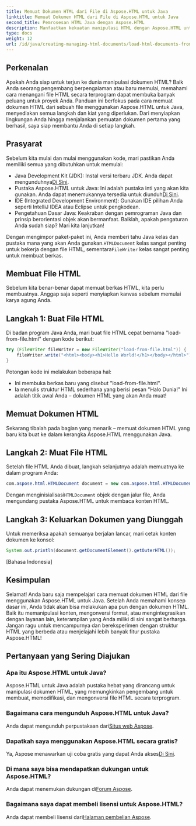 ```yaml
---
title: Memuat Dokumen HTML dari File di Aspose.HTML untuk Java
linktitle: Memuat Dokumen HTML dari File di Aspose.HTML untuk Java
second_title: Pemrosesan HTML Java dengan Aspose.HTML
description: Manfaatkan kekuatan manipulasi HTML dengan Aspose.HTML untuk Java. Pelajari cara memuat dokumen HTML dari file dengan tutorial langkah demi langkah.
type: docs
weight: 12
url: /id/java/creating-managing-html-documents/load-html-documents-from-file/
---
```

## Perkenalan
Apakah Anda siap untuk terjun ke dunia manipulasi dokumen HTML? Baik Anda seorang pengembang berpengalaman atau baru memulai, memahami cara menangani file HTML secara terprogram dapat membuka banyak peluang untuk proyek Anda. Panduan ini berfokus pada cara memuat dokumen HTML dari sebuah file menggunakan Aspose.HTML untuk Java, menyediakan semua langkah dan kiat yang diperlukan. Dari menyiapkan lingkungan Anda hingga menjalankan pemuatan dokumen pertama yang berhasil, saya siap membantu Anda di setiap langkah.
## Prasyarat
Sebelum kita mulai dan mulai menggunakan kode, mari pastikan Anda memiliki semua yang dibutuhkan untuk memulai:
-  Java Development Kit (JDK): Instal versi terbaru JDK. Anda dapat mengunduhnya[Di Sini](https://www.oracle.com/java/technologies/javase-jdk11-downloads.html).
-  Pustaka Aspose.HTML untuk Java: Ini adalah pustaka inti yang akan kita gunakan. Anda dapat menemukannya tersedia untuk diunduh[Di Sini](https://releases.aspose.com/html/java/).
- IDE (Integrated Development Environment): Gunakan IDE pilihan Anda seperti IntelliJ IDEA atau Eclipse untuk pengkodean.
- Pengetahuan Dasar Java: Keakraban dengan pemrograman Java dan prinsip berorientasi objek akan bermanfaat.
Baiklah, apakah pengaturan Anda sudah siap? Mari kita lanjutkan!

 Dengan mengimpor paket-paket ini, Anda memberi tahu Java kelas dan pustaka mana yang akan Anda gunakan.`HTMLDocument` kelas sangat penting untuk bekerja dengan file HTML, sementara`FileWriter` kelas sangat penting untuk membuat berkas.
## Membuat File HTML
Sebelum kita benar-benar dapat memuat berkas HTML, kita perlu membuatnya. Anggap saja seperti menyiapkan kanvas sebelum memulai karya agung Anda.
## Langkah 1: Buat File HTML
Di badan program Java Anda, mari buat file HTML cepat bernama "load-from-file.html" dengan kode berikut:
```java
try (FileWriter fileWriter = new FileWriter("load-from-file.html")) {
    fileWriter.write("<html><body><h1>Hello World!</h1></body></html>");
}
```
Potongan kode ini melakukan beberapa hal:
- Ini membuka berkas baru yang disebut "load-from-file.html".
- Ia menulis struktur HTML sederhana yang berisi pesan "Halo Dunia!"
Ini adalah titik awal Anda – dokumen HTML yang akan Anda muat!
## Memuat Dokumen HTML
Sekarang tibalah pada bagian yang menarik – memuat dokumen HTML yang baru kita buat ke dalam kerangka Aspose.HTML menggunakan Java.
## Langkah 2: Muat File HTML
Setelah file HTML Anda dibuat, langkah selanjutnya adalah memuatnya ke dalam program Anda:
```java
com.aspose.html.HTMLDocument document = new com.aspose.html.HTMLDocument("load-from-file.html");
```
 Dengan menginisialisasi`HTMLDocument` objek dengan jalur file, Anda mengundang pustaka Aspose.HTML untuk membaca konten HTML.
## Langkah 3: Keluarkan Dokumen yang Diunggah
Untuk memeriksa apakah semuanya berjalan lancar, mari cetak konten dokumen ke konsol:
```java
System.out.println(document.getDocumentElement().getOuterHTML());
```
[Bahasa Indonesia]
## Kesimpulan
Selamat! Anda baru saja mempelajari cara memuat dokumen HTML dari file menggunakan Aspose.HTML untuk Java. Setelah Anda memahami konsep dasar ini, Anda tidak akan bisa melakukan apa pun dengan dokumen HTML. Baik itu memanipulasi konten, mengonversi format, atau mengintegrasikan dengan layanan lain, keterampilan yang Anda miliki di sini sangat berharga. 
Jangan ragu untuk mencampurnya dan bereksperimen dengan struktur HTML yang berbeda atau menjelajahi lebih banyak fitur pustaka Aspose.HTML!
## Pertanyaan yang Sering Diajukan
### Apa itu Aspose.HTML untuk Java?  
Aspose.HTML untuk Java adalah pustaka hebat yang dirancang untuk manipulasi dokumen HTML, yang memungkinkan pengembang untuk membuat, memodifikasi, dan mengonversi file HTML secara terprogram.
### Bagaimana cara mengunduh Aspose.HTML untuk Java?  
 Anda dapat mengunduh perpustakaan dari[Situs web Aspose](https://releases.aspose.com/html/java/).
### Dapatkah saya menggunakan Aspose.HTML secara gratis?  
 Ya, Aspose menawarkan uji coba gratis yang dapat Anda akses[Di Sini](https://releases.aspose.com/).
### Di mana saya bisa mendapatkan dukungan untuk Aspose.HTML?  
 Anda dapat menemukan dukungan di[Forum Aspose](https://forum.aspose.com/c/html/29).
### Bagaimana saya dapat membeli lisensi untuk Aspose.HTML?  
 Anda dapat membeli lisensi dari[Halaman pembelian Aspose](https://purchase.aspose.com/buy).